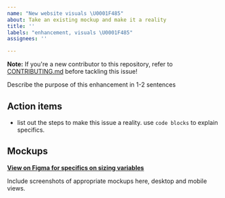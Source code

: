 ```yaml
---
name: "New website visuals \U0001F485"
about: Take an existing mockup and make it a reality
title: ''
labels: "enhancement, visuals \U0001F485"
assignees: ''

---
```


**Note:** If you're a new contributor to this repository, refer to [CONTRIBUTING.md](https://github.com/GTBitsOfGood/bog-web/blob/master/CONTRIBUTING.md) before tackling this issue!

Describe the purpose of this enhancement in 1-2 sentences

## Action items
- list out the steps to make this issue a reality. use `code blocks` to explain specifics.

## Mockups
**[View on Figma for specifics on sizing variables](https://www.figma.com/file/aAThxeD86vXciqJRTmDLjyQG/BitsOfGood-web-redesign?node-id=3197%3A558)**

Include screenshots of appropriate mockups here, desktop and mobile views.
